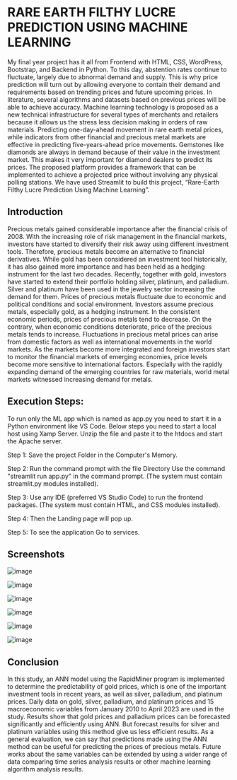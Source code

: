 
# RARE EARTH FILTHY LUCRE PREDICTION USING MACHINE LEARNING

My final year project has it all from Frontend with HTML, CSS, WordPress, Bootstrap, and Backend in Python. To this day, abstention rates continue to fluctuate, largely due to abnormal demand and supply. This is why price prediction will turn out by allowing everyone to contain their demand and requirements based on trending prices and future upcoming prices. In literature, several algorithms and datasets based on previous prices will be able to achieve accuracy. Machine learning technology is proposed as a new technical infrastructure for several types of merchants and retailers because it allows us the stress less decision making in orders of raw materials. Predicting one-day-ahead movement in rare earth metal prices, while indicators from other financial and precious metal markets are effective in predicting five-years-ahead price movements. Gemstones like diamonds are always in demand because of their value in the investment market. This makes it very important for diamond dealers to predict its prices.
The proposed platform provides a framework that can be implemented to achieve a projected price without involving any physical polling stations. We have used Streamlit to build this project, “Rare-Earth Filthy Lucre Prediction Using Machine Learning”.


## Introduction
Precious metals gained considerable importance after the financial crisis of 2008. With the increasing role of risk management in the financial markets, investors have started to diversify their risk away using different investment tools. Therefore, precious metals become an alternative to financial derivatives. While gold has been considered an investment tool historically, it has also gained more importance and has been held as a hedging instrument for the last two decades. Recently, together with gold, investors have started to extend their portfolio holding silver, platinum, and palladium. Silver and platinum have been used in the jewelry sector increasing the demand for them. Prices of precious metals fluctuate due to economic and political conditions and social environment. Investors assume precious metals, especially gold, as a hedging instrument. In the consistent economic periods, prices of precious metals tend to decrease. On the contrary, when economic conditions deteriorate, price of the precious metals tends to increase. Fluctuations in precious metal prices can arise from domestic factors as well as international movements in the world markets. As the markets become more integrated and foreign investors start to monitor the financial markets of emerging economies, price levels become more sensitive to international factors. Especially with the rapidly expanding demand of the emerging countries for raw materials, world metal markets witnessed increasing demand for metals.
## Execution Steps:

To run only the ML app which is named as app.py you need to start it in a Python environment like VS Code. Below steps you need to start a local host using Xamp Server. Unzip the file and paste it to the htdocs and start the Apache server.

Step 1: Save the project Folder in the Computer's Memory.

Step 2: Run the command prompt with the file Directory 
        Use the command "streamlit run app.py" in the command prompt. (The system must contain streamlit.py modules installed).

Step 3: Use any IDE (preferred VS Studio Code) to run the frontend packages. (The system must contain HTML, and CSS modules installed).

Step 4: Then the Landing page will pop up.

Step 5: To see the application Go to services.
## Screenshots

![image](https://github.com/nobody1804/RARE-EARTH_FILTHY_LUCRE_PREDICTION_USING_ML/assets/97802204/4a76ce62-a40e-487b-a680-600d26a938c6)


![image](https://github.com/nobody1804/RARE-EARTH_FILTHY_LUCRE_PREDICTION_USING_ML/assets/97802204/14c61387-53b6-4bac-94f0-2bf456da13a5)


![image](https://github.com/nobody1804/RARE-EARTH_FILTHY_LUCRE_PREDICTION_USING_ML/assets/97802204/32bd0ed4-97e4-480d-873c-239161028617)


![image](https://github.com/nobody1804/RARE-EARTH_FILTHY_LUCRE_PREDICTION_USING_ML/assets/97802204/851c3bee-bb36-486d-acae-83a243c69206)


![image](https://github.com/nobody1804/RARE-EARTH_FILTHY_LUCRE_PREDICTION_USING_ML/assets/97802204/53e83676-9a00-468d-835e-f5d7f06b786b)



![image](https://github.com/nobody1804/RARE-EARTH_FILTHY_LUCRE_PREDICTION_USING_ML/assets/97802204/11ee3510-597b-4116-9764-64d66cde1d57)



## Conclusion
In this study, an ANN model using the RapidMiner program is implemented to determine the predictability of gold prices, which is one of the important investment tools in recent years, as well as silver, palladium, and platinum prices. Daily data on gold, silver, palladium, and platinum prices and 15 macroeconomic variables from January 2010 to April 2023 are used in the study. Results show that gold prices and palladium prices can be forecasted significantly and efficiently using ANN. But forecast results for silver and platinum variables using this method give us less efficient results. As a general evaluation, we can say that predictions made using the ANN method can be useful for predicting the prices of precious metals. Future works about the same variables can be extended by using a wider range of data comparing time series analysis results or other machine learning algorithm analysis results.
